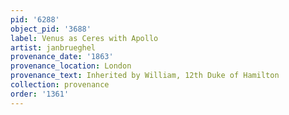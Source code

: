 ```yaml
---
pid: '6288'
object_pid: '3688'
label: Venus as Ceres with Apollo
artist: janbrueghel
provenance_date: '1863'
provenance_location: London
provenance_text: Inherited by William, 12th Duke of Hamilton
collection: provenance
order: '1361'
---
```

